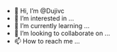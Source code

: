 - 👋 Hi, I’m @Dujivc
- 👀 I’m interested in ...
- 🌱 I’m currently learning ...
- 💞️ I’m looking to collaborate on ...
- 📫 How to reach me ...

<!---
Dujivc/Dujivc is a ✨ special ✨ repository because its `README.md` (this file) appears on your GitHub profile.
You can click the Preview link to take a look at your changes.
--->

